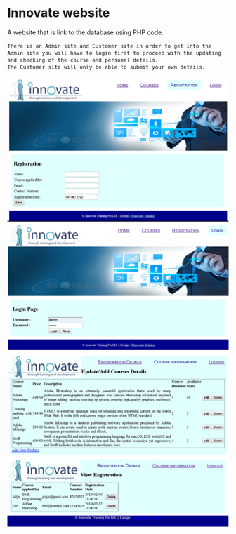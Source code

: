 # Innovate website

A website that is link to the database using PHP code.

```
There is an Admin site and Customer site in order to get into the Admin site you will have to login first to proceed with the updating and checking of the course and personal details.
The Customer site will only be able to submit your own details.
```

![GitHub Logo](/README%20Image/Resgistration.png)
![GitHub Logo](/README%20Image/login.png)
![GitHub Logo](/README%20Image/Admin%20Course.png)
![GitHub Logo](/README%20Image/Admin%20Resgistration.png)
